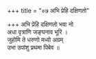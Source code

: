 +++
title = "०७ अभि प्रेहि दक्षिणतो"

+++
अभि प्रेहि दक्षिणतो भवा नो  
अधा वृत्राणि जङ्घनाव भूरि ।  
जुहोमि ते धरुणो मध्वो अग्रम्  
उभा उपांशु प्रथमा पिबेव ॥